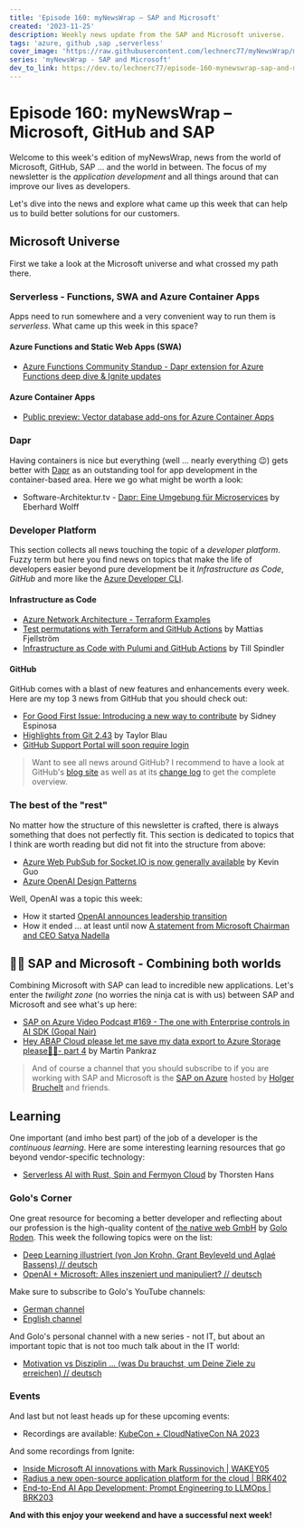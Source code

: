 ```yaml
---
title: 'Episode 160: myNewsWrap – SAP and Microsoft'
created: '2023-11-25'
description: Weekly news update from the SAP and Microsoft universe.
tags: 'azure, github ,sap ,serverless'
cover_image: 'https://raw.githubusercontent.com/lechnerc77/myNewsWrap/main/episodes/cover-images/episode160small.png'
series: 'myNewsWrap - SAP and Microsoft'
dev_to_link: https://dev.to/lechnerc77/episode-160-mynewswrap-sap-and-microsoft-5cp0
---
```


# Episode 160: myNewsWrap – Microsoft, GitHub and SAP

Welcome to this week's edition of myNewsWrap, news from the world of Microsoft, GitHub, SAP ... and the world in between. The focus of my newsletter is the *application development* and all things around that can improve our lives as developers.

Let's dive into the news and explore what came up this week that can help us to build better solutions for our customers.

## Microsoft Universe

First we take a look at the Microsoft universe and what crossed my path there.

### Serverless - Functions, SWA and Azure Container Apps

Apps need to run somewhere and a very convenient way to run them is *serverless*. What came up this week in this space?

#### Azure Functions and Static Web Apps (SWA)

* [Azure Functions Community Standup - Dapr extension for Azure Functions deep dive & Ignite updates](https://www.youtube.com/live/bgNKZHjmfpA?si=G4ppC64B9Sj0b8oF)

#### Azure Container Apps

* [Public preview: Vector database add-ons for Azure Container Apps](https://azure.microsoft.com/updates/public-preview-vector-database-addons-for-azure-container-apps/?wt.mc_id=AZ-MVP-5004195)

### Dapr

Having containers is nice but everything (well ... nearly everything 😉) gets better with [Dapr](https://dapr.io/) as an outstanding tool for app development in the container-based area. Here we go what might be worth a look:

* Software-Architektur.tv - [Dapr: Eine Umgebung für Microservices](https://www.youtube.com/live/VPkJAG0Zwow?si=XkZdXuuBmeWy5S6q) by Eberhard Wolff

### Developer Platform

This section collects all news touching the topic of a *developer platform*. Fuzzy term but here you find news on topics that make the life of developers easier beyond pure development be it *Infrastructure as Code*, *GitHub* and more like the [Azure Developer CLI](https://github.com/Azure/azure-dev).  

#### Infrastructure as Code

* [Azure Network Architecture - Terraform Examples](https://github.com/kaysalawu/azure-network-terraform#azure-network-architecture---terraform-examples)
* [Test permutations with Terraform and GitHub Actions](https://mattias.engineer/posts/test-permutations-terraform-github-actions/) by Mattias Fjellström
* [Infrastructure as Code with Pulumi and GitHub Actions](https://www.youtube.com/live/kpWFbbvpKhc?si=zFEc5RNc1b60IRxd) by Till Spindler

#### GitHub

GitHub comes with a blast of new features and enhancements every week. Here are my top 3 news from GitHub that you should check out:

* [For Good First Issue: Introducing a new way to contribute](https://github.blog/2023-11-21-for-good-first-issue-introducing-a-new-way-to-contribute/) by Sidney Espinosa
* [Highlights from Git 2.43](https://github.blog/2023-11-20-highlights-from-git-2-43/) by Taylor Blau
* [GitHub Support Portal will soon require login](https://github.blog/changelog/2023-11-22-github-support-portal-will-soon-require-login/)

> Want to see all news around GitHub? I recommend to have a look at GitHub's [blog site](https://github.blog/) as well as at its [change log](https://github.blog/changelog/) to get the complete overview.

### The best of the "rest"

No matter how the structure of this newsletter is crafted, there is always something that does not perfectly fit. This section is dedicated to topics that I think are worth reading but did not fit into the structure from above:

* [Azure Web PubSub for Socket.IO is now generally available](https://techcommunity.microsoft.com/t5/apps-on-azure-blog/azure-web-pubsub-for-socket-io-is-now-generally-available/ba-p/3991322?wt.mc_id=AZ-MVP-5004195) by Kevin Guo
* [Azure OpenAI Design Patterns](https://github.com/microsoft/azure-openai-design-patterns)

Well, OpenAI was a topic this week:

* How it started [OpenAI announces leadership transition](https://openai.com/blog/openai-announces-leadership-transition)
* How it ended ... at least until now [A statement from Microsoft Chairman and CEO Satya Nadella](https://blogs.microsoft.com/blog/2023/11/21/a-statement-from-microsoft-chairman-and-ceo-satya-nadella/)

## 🐱‍👤 SAP and Microsoft - Combining both worlds

Combining Microsoft with SAP can lead to incredible new applications. Let's enter the *twilight zone* (no worries the ninja cat is with us) between SAP and Microsoft and see what's up here:

* [SAP on Azure Video Podcast #169 - The one with Enterprise controls in AI SDK (Gopal Nair)](https://youtu.be/Z0B6OtzjcrQ?si=46lS6Qb08_tdo49J)
* [Hey ABAP Cloud please let me save my data export to Azure Storage please🥺🙏- part 4](https://blogs.sap.com/2023/11/21/hey-abap-cloud-please-let-me-save-my-data-export-to-azure-storage-please/) by Martin Pankraz

> And of course a channel that you should subscribe to if you are working with SAP and Microsoft is the [SAP on Azure](https://www.youtube.com/@SAPonAzure) hosted by [Holger Bruchelt](https://www.linkedin.com/in/holger-bruchelt/) and friends.

## Learning

One important (and imho best part) of the job of a developer is the *continuous learning*. Here are some interesting learning resources that go beyond vendor-specific technology:

* [Serverless AI with Rust, Spin and Fermyon Cloud](https://www.youtube.com/live/C5BDWDY4fD0?si=2eng2YSvqwf8WU1G) by Thorsten Hans

### Golo's Corner

One great resource for becoming a better developer and reflecting about our profession is the high-quality content of [the native web GmbH](https://thenativeweb.io/) by [Golo Roden](https://twitter.com/goloroden). This week the following topics were on the list:

* [Deep Learning illustriert (von Jon Krohn, Grant Beyleveld und Aglaé Bassens) // deutsch](https://youtu.be/rE2xwBBZflA?si=aFqaIMnoYSFTG21W)
* [OpenAI + Microsoft: Alles inszeniert und manipuliert? // deutsch](https://youtu.be/tOegaUmPe4c?si=KGecz5b1e1-81L_B)

Make sure to subscribe to Golo's YouTube channels:

* [German channel](https://www.youtube.com/@thenativeweb)
* [English channel](https://www.youtube.com/@thenativeweb-en)

And Golo's personal channel with a new series - not IT, but about an important topic that is not too much talk about in the IT world:

* [Motivation vs Disziplin … (was Du brauchst, um Deine Ziele zu erreichen) // deutsch](https://youtu.be/-ywMjGBv2mg?si=wUpnJa6BKB4VhJcd)

### Events

And last but not least heads up for these upcoming events:

* Recordings are available: [KubeCon + CloudNativeCon NA 2023](https://www.youtube.com/playlist?list=PLj6h78yzYM2MYc0X1465RzF_7Cqf7bnqL)

And some recordings from Ignite:

* [Inside Microsoft AI innovations with Mark Russinovich | WAKEY05](https://youtu.be/c4SUhWBybXo?si=C8iCJ6aIq2_duP9l)
* [Radius a new open-source application platform for the cloud | BRK402](https://youtu.be/DdOylyrTOWg?si=M8VXh9dtpIRxlMFB)
* [End-to-End AI App Development: Prompt Engineering to LLMOps | BRK203](https://youtu.be/DdOylyrTOWg?si=NAlgTVKLUGrekOei)

**And with this enjoy your weekend and have a successful next week!**
